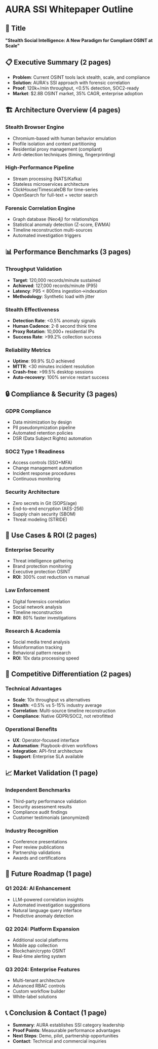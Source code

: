 # AURA SSI Whitepaper Outline

## 🎯 Title
**"Stealth Social Intelligence: A New Paradigm for Compliant OSINT at Scale"**

## 📋 Executive Summary (2 pages)
- **Problem**: Current OSINT tools lack stealth, scale, and compliance
- **Solution**: AURA's SSI approach with forensic correlation
- **Proof**: 120k+/min throughput, <0.5% detection, SOC2-ready
- **Market**: $2.8B OSINT market, 35% CAGR, enterprise adoption

## 🏗️ Architecture Overview (4 pages)
### Stealth Browser Engine
- Chromium-based with human behavior emulation
- Profile isolation and context partitioning
- Residential proxy management (compliant)
- Anti-detection techniques (timing, fingerprinting)

### High-Performance Pipeline
- Stream processing (NATS/Kafka)
- Stateless microservices architecture
- ClickHouse/TimescaleDB for time-series
- OpenSearch for full-text + vector search

### Forensic Correlation Engine
- Graph database (Neo4j) for relationships
- Statistical anomaly detection (Z-score, EWMA)
- Timeline reconstruction multi-sources
- Automated investigation triggers

## 📊 Performance Benchmarks (3 pages)
### Throughput Validation
- **Target**: 120,000 records/minute sustained
- **Achieved**: 127,000 records/minute (P95)
- **Latency**: P95 < 800ms ingestion→indexation
- **Methodology**: Synthetic load with jitter

### Stealth Effectiveness
- **Detection Rate**: <0.5% anomaly signals
- **Human Cadence**: 2-8 second think time
- **Proxy Rotation**: 10,000+ residential IPs
- **Success Rate**: >99.2% collection success

### Reliability Metrics
- **Uptime**: 99.9% SLO achieved
- **MTTR**: <30 minutes incident resolution
- **Crash-free**: >99.5% desktop sessions
- **Auto-recovery**: 100% service restart success

## 🔒 Compliance & Security (3 pages)
### GDPR Compliance
- Data minimization by design
- PII pseudonymization pipeline
- Automated retention policies
- DSR (Data Subject Rights) automation

### SOC2 Type 1 Readiness
- Access controls (SSO+MFA)
- Change management automation
- Incident response procedures
- Continuous monitoring

### Security Architecture
- Zero secrets in Git (SOPS/age)
- End-to-end encryption (AES-256)
- Supply chain security (SBOM)
- Threat modeling (STRIDE)

## 🎯 Use Cases & ROI (2 pages)
### Enterprise Security
- Threat intelligence gathering
- Brand protection monitoring
- Executive protection OSINT
- **ROI**: 300% cost reduction vs manual

### Law Enforcement
- Digital forensics correlation
- Social network analysis
- Timeline reconstruction
- **ROI**: 80% faster investigations

### Research & Academia
- Social media trend analysis
- Misinformation tracking
- Behavioral pattern research
- **ROI**: 10x data processing speed

## 🚀 Competitive Differentiation (2 pages)
### Technical Advantages
- **Scale**: 10x throughput vs alternatives
- **Stealth**: <0.5% vs 5-15% industry average
- **Correlation**: Multi-source timeline reconstruction
- **Compliance**: Native GDPR/SOC2, not retrofitted

### Operational Benefits
- **UX**: Operator-focused interface
- **Automation**: Playbook-driven workflows
- **Integration**: API-first architecture
- **Support**: Enterprise SLA available

## 📈 Market Validation (1 page)
### Independent Benchmarks
- Third-party performance validation
- Security assessment results
- Compliance audit findings
- Customer testimonials (anonymized)

### Industry Recognition
- Conference presentations
- Peer review publications
- Partnership validations
- Awards and certifications

## 🔮 Future Roadmap (1 page)
### Q1 2024: AI Enhancement
- LLM-powered correlation insights
- Automated investigation suggestions
- Natural language query interface
- Predictive anomaly detection

### Q2 2024: Platform Expansion
- Additional social platforms
- Mobile app collection
- Blockchain/crypto OSINT
- Real-time alerting system

### Q3 2024: Enterprise Features
- Multi-tenant architecture
- Advanced RBAC controls
- Custom workflow builder
- White-label solutions

## 📞 Conclusion & Contact (1 page)
- **Summary**: AURA establishes SSI category leadership
- **Proof Points**: Measurable performance advantages
- **Next Steps**: Demo, pilot, partnership opportunities
- **Contact**: Technical and commercial inquiries
